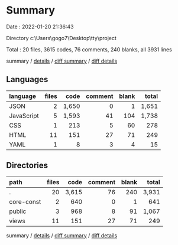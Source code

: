 # Summary

Date : 2022-01-20 21:36:43

Directory c:\Users\gogo7\Desktop\tty\project

Total : 20 files,  3615 codes, 76 comments, 240 blanks, all 3931 lines

summary / [details](details.md) / [diff summary](diff.md) / [diff details](diff-details.md)

## Languages
| language | files | code | comment | blank | total |
| :--- | ---: | ---: | ---: | ---: | ---: |
| JSON | 2 | 1,650 | 0 | 1 | 1,651 |
| JavaScript | 5 | 1,593 | 41 | 104 | 1,738 |
| CSS | 1 | 213 | 5 | 60 | 278 |
| HTML | 11 | 151 | 27 | 71 | 249 |
| YAML | 1 | 8 | 3 | 4 | 15 |

## Directories
| path | files | code | comment | blank | total |
| :--- | ---: | ---: | ---: | ---: | ---: |
| . | 20 | 3,615 | 76 | 240 | 3,931 |
| core-const | 2 | 640 | 0 | 1 | 641 |
| public | 3 | 968 | 8 | 91 | 1,067 |
| views | 11 | 151 | 27 | 71 | 249 |

summary / [details](details.md) / [diff summary](diff.md) / [diff details](diff-details.md)